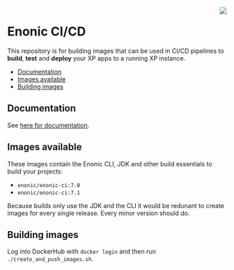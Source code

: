 <img align="right" src="https://raw.githubusercontent.com/enonic/xp/master/misc/logo.png">
<h1>Enonic CI/CD</h1>

This repository is for building images that can be used in CI/CD pipelines to **build**, **test** and **deploy** your XP apps to a running XP instance.

- [Documentation](#documentation)
- [Images available](#images-available)
- [Building images](#building-images)

## Documentation

See [here for documentation](./docs/index.adoc).

## Images available

These images contain the Enonic CLI, JDK and other build essentials to build your projects:

- `enonic/enonic-ci:7.0`
- `enonic/enonic-ci:7.1`

Because builds only use the JDK and the CLI it would be redunant to create images for every single release. Every minor version should do.

## Building images

Log into DockerHub with `docker login` and then run `./create_and_push_images.sh`.
